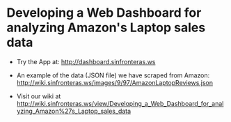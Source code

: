 # Developing a Web Dashboard for analyzing Amazon's Laptop sales data

* Try the App at: http://dashboard.sinfronteras.ws

* An example of the data (JSON file) we have scraped from Amazon: http://wiki.sinfronteras.ws/images/9/97/AmazonLaptopReviews.json

* Visit our wiki at http://wiki.sinfronteras.ws/view/Developing_a_Web_Dashboard_for_analyzing_Amazon%27s_Laptop_sales_data

